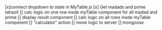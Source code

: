[x]connect dropdown to state in MyTable.js
[x] Get madads and prime tahazit
[] calc logic on one row insde myTable component for all madad and prime
[] display result component
[] calc logic on all rows insde myTable component
[] "calculator" action
[] move logic to server
[] mongoose

